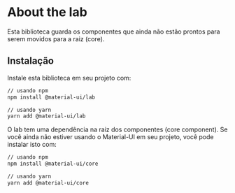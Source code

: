# About the lab

<p class="description">Esta biblioteca guarda os componentes que ainda não estão prontos para serem movidos para a raiz (core).</p>

## Instalação

Instale esta biblioteca em seu projeto com:

```sh
// usando npm
npm install @material-ui/lab

// usando yarn
yarn add @material-ui/lab
```
O lab tem uma dependência na raiz dos componentes (core component). Se você ainda não estiver usando o Material-UI em seu projeto, você pode instalar isto com:

```sh
// usando npm
npm install @material-ui/core

// usando yarn
yarn add @material-ui/core
```